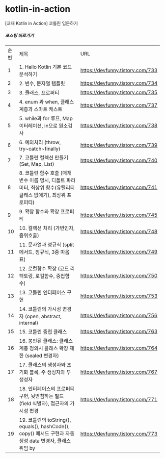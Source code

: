 # kotlin-in-action
[교재 Kotlin in Action] 코틀린 입문하기


##### 포스팅 바로가기
| | | |
|-|-|-|
|순번|제목|URL|
|1|1. Hello Kotlin 기본 코드 분석하기|https://devfunny.tistory.com/733|
|2|2. 변수, 문자열 템플릿|https://devfunny.tistory.com/734|
|3|3. 클래스, 프로퍼티|https://devfunny.tistory.com/735|
|4|4. enum 과 when, 클래스 계층과 스마트 캐스트|https://devfunny.tistory.com/737|
|5|5. while과 for 루프, Map 이터레이션, in으로 원소검사|https://devfunny.tistory.com/738|
|6|6. 예외처리 (throw, try~catch~finally)|https://devfunny.tistory.com/739|
|7|7. 코틀린 컬렉션 만들기 (Set, Map, List)|https://devfunny.tistory.com/740|
|8|8. 코틀린 함수 호출 (매개변수 이름 명시, 디폴트 파라미터, 최상위 함수(유틸리티 클래스 없애기), 최상위 프로퍼티)|https://devfunny.tistory.com/741|
|9|9. 확장 함수와 확장 프로퍼티|https://devfunny.tistory.com/745|
|10|10. 컬렉션 처리 (가변인자, 중위호출)|https://devfunny.tistory.com/748|
|11|11. 문자열과 정규식 (split 메서드, 정규식, 3중 따옴표)|https://devfunny.tistory.com/749|
|12|12. 로컬함수 확장 (코드 리팩토링, 로컬함수, 중첩함수)|https://devfunny.tistory.com/750|
|13|13. 코틀린 인터페이스 구현|https://devfunny.tistory.com/753|
|14|14. 코틀린의 가시성 변경자 (open, abstract, internal)|https://devfunny.tistory.com/756|
|15|15. 코틀린 중첩 클래스|https://devfunny.tistory.com/763|
|16|16. 봉인된 클래스: 클래스 계층 정의시 클래스 확장 제한 (sealed 변경자)|https://devfunny.tistory.com/764|
|17|17. 클래스의 생성자와 초기화 블록, 주 생성자와 부 생성자|https://devfunny.tistory.com/767|
|18|18. 인터페이스의 프로퍼티 구현, 뒷받침하는 필드(field 식별자), 접근자의 가시성 변경|https://devfunny.tistory.com/771|
|19|19. 코틀린의 toString(), equals(), hashCode(), copy() 메서드 구현과 자동생성 data 변경자, 클래스 위임 by|https://devfunny.tistory.com/773|
